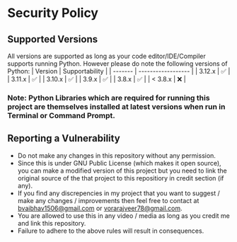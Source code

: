 # Security Policy

## Supported Versions
All versions are supported as long as your code editor/IDE/Compiler supports running Python. However please do note the following versions of Python:
| Version  | Supportability     |
| -------  | ------------------ |
| 3.12.x   | :white_check_mark: |
| 3.11.x   | :white_check_mark: |
| 3.10.x   | :white_check_mark: |
| 3.9.x    | :white_check_mark: |
| 3.8.x    | :white_check_mark: |
| < 3.8.x  | :x:                |

### Note: Python Libraries which are required for running this project are themselves installed at latest versions when run in Terminal or Command Prompt.

## Reporting a Vulnerability
- Do not make any changes in this repository without any permission.
- Since this is under GNU Public License (which makes it open source), you can make a modified version of this project but you need to link the original source of the that project to this repositiory in credit section (if any).
- If you find any discrepencies in my project that you want to suggest / make any changes / improvements then feel free to contact at bvaibhav1506@gmail.com or vorarajveer78@gmail.com.
- You are allowed to use this in any video / media as long as you credit me and link this repository.
- Failure to adhere to the above rules will result in consequences.
